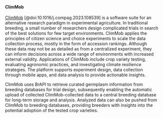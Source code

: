 #### ClimMob

<!-- Marie-Angelique -->

[ClimMob](https://climmob.net/) [@doi:10.1016/j.compag.2023.108539] is a software suite for an alternative research paradigm in experimental agriculture. 
In traditional breeding, a small number of researchers design complicated trials in search of the best solutions for few target environments. 
ClimMob applies the principles of citizen science and choice experiments to scale the data collection process, mostly in the form of accession rankings. 
Although these data may not be as detailed as from a centralized experiment, they can inform decisions across a wide range of environments with increased external validity. 
Applications of ClimMob include crop variety testing, evaluating agronomic practices, and investigating climate resilience strategies. 
The platform supports experiment design, data collection through mobile apps, and data analysis to provide actionable insights.

ClimMob uses BrAPI to retrieve curated germplasm information from breeding databases for trial design, subsequently enabling the automatic upload of collected ClimMob-collected data to a central breeding database for long-term storage and analysis. 
Analyzed data can also be pushed from ClimMob to breeding databases, providing breeders with insights into the potential adoption of the tested crop varieties.
